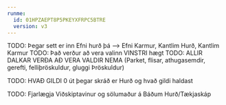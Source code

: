 ```yaml
---
runme:
  id: 01HPZAEPT8P5PKEYXFRPC5BTRE
  version: v3
---
```


TODO: Þegar sett er inn Efni hurð þá --> Efni Karmur, Kantlim Hurð, Kantlim Karmur
TODO: Það verður að vera valinn VINSTRI hægt
TODO: ALLIR DALKAR VERÐA AÐ VERA VALDIR NEMA (Parket, flisar, athugasemdir, gerefti, felliþröskuldur, gluggi Þröskuldur)

TODO: HVAÐ GILDI 0 út þegar skráð er Hurð og hvað gildi haldast

TODO: Fjarlægja Viðskiptavinur og sölumaður á Báðum Hurð/Tækjaskáp